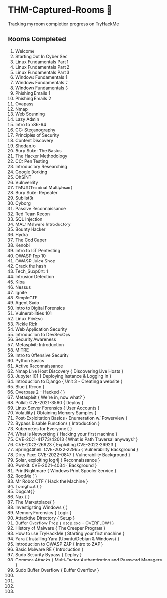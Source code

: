 # THM-Captured-Rooms 🚩
Tracking my room completion progress on TryHackMe 


## Rooms Completed 

1. Welcome
2. Starting Out In Cyber Sec
3. Linux Fundamentals Part 1 
4. Linux Fundamentals Part 2
5. Linux Fundamentals Part 3
6. Windows Fundamentals 1
7. Windows Fundamentals 2
8. Windows Fundamentals 3
9. Phishing Emails 1
10. Phishing Emails 2
11. Ovapass
12. Nmap
13. Web Scanning
14. Lazy Admin
15. Intro to x86-64
16. CC: Steganography
17. Principles of Security
18. Content Discovery
19. Shodan.io
20. Burp Suite: The Basics
21. The Hacker Methodology
22. CC: Pen Testing
23. Introductory Researching
24. Google Dorking
25. OhSINT
26. Vulnversity
27. TMUX(Terminal Multiplexer)
28. Burp Suite: Repeater
29. Sublist3r
30. Cyborg
31. Passive Reconnaissance
32. Red Team Recon
33. SQL Injection
34. MAL: Malware Introductory
35. Bounty Hacker
36. Hydra
37. The Cod Caper
38. Kenobi
39. Intro to IoT Pentesting
40. OWASP Top 10
41. OWASP Juice Shop
42. Crack the hash
43. Tech_Supp0rt: 1
44. Intrusion Detection
45. Kiba
46. Nessus
47. Ignite 
48. SimpleCTF
49. Agent Sudo
50. Intro to Digital Forensics
51. Vulnerabilities 101
52. Linux PrivEsc
53. Pickle Rick 
54. Web Application Security
55. Introduction to DevSecOps
56. Security Awareness 
57. Metasploit: Introduction
58. MITRE
59. Intro to Offensive Security
60. Python Basics
61. Active Reconnaissance
62. Nmap Live Host Discovery { Discovering Live Hosts }
63. Jupyter 101 { Deploying Instance & Logging In }
64. Introduction to Django { Unit 3 - Creating a website }
65. Blue { Recon }
66. Overpass 2 - Hacked {  }
67. Metasploit { We're in, now what? }
68. Polkit: CVE-2021-3560 { Deploy }
69. Linux Server Forensics { User Accounts }
70. Volatility { Obtaining Memory Samples }
71. Post-Exploitation Basics { Enumeration w/ Powerview }
72. Bypass Disable Functions { Introduction }
73. Kubernetes for Everyone { }
74. What is Networking { Hacking your first machine }
75. CVE-2021-41773/42013 { What is Path Traversal anyways? }
76. CVE-2022-26923 { Exploiting CVE-2022-26923 }
77. Spring4Shell: CVE-2022-22965 { Vulnerability Background }
78. Dirty Pipe: CVE-2022-0847 { Vulnerability Background }
79. Solar, exploiting log4j { Reconnaissance }
80. Pwnkit: CVE-2021-4034 { Background }
81. PrintNightmare { Windows Print Spooler Service }
82. RootMe {  }
83. Mr Robot CTF { Hack the Machine }
84. Tomghost {  }
85. Dogcat{  }
86. Nax {  }
87. The Marketplace{  }
88. Investigating Windows {  }
89. Memory Forensics { Login }
90. Attacktive Directory { Setup }
91. Buffer Overflow Prep { oscp.exe - OVERFLOW1 }
92. History of Malware { The Creeper Program }
93. How to use TryHackMe { Starting your first machine }
94. Yara {  Installing Yara (Ubuntu/Debian & Windows) }
95. Introduction to OWASP ZAP { Intro to ZAP }
96. Basic Malware RE { Introduction }
97. Sudo Security Bypass { Deploy }
98. Common Attacks { Multi-Factor Authentication and Password Managers }
99. Sudo Buffer Overflow { Buffer Overflow }
100. 
101. 
102. 
103. 
 


